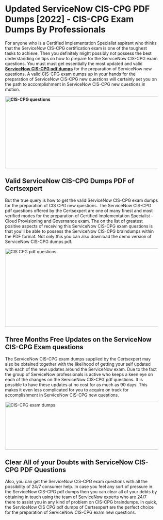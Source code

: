 <h1><strong>Updated ServiceNow CIS-CPG PDF Dumps [2022] - CIS-CPG Exam Dumps By Professionals&nbsp;</strong></h1>
<p><span style="font-weight: 400;">For anyone who is a Certified Implementation Specialist aspirant who thinks that the ServiceNow CIS-CPG certification exam is one of the toughest tasks to achieve. Then you definitely might possibly not possess the best understanding on tips on how to prepare for the ServiceNow CIS-CPG exam questions. You must must get essentially the most updated and valid <strong><a href="https://www.certsexpert.com/CIS-CPG-pdf-questions.html">ServiceNow CIS-CPG pdf dumps</a></strong> for the preparation of ServiceNow new questions. A valid  CIS-CPG exam dumps up in your hands for the preparation of ServiceNow CIS-CPG new questions will certainly set you on the path to accomplishment in ServiceNow CIS-CPG new questions in motion.</span></p>
<p><span style="font-weight: 400;"><strong><img style="display: block; margin-left: auto; margin-right: auto;" src="https://i.ibb.co/QXh983F/73475278-2429792180625311-4586132736837681152-n.jpg" alt="CIS-CPG questions" width="632" height="238" /></strong></span></p>
<h2><strong>Valid ServiceNow CIS-CPG Dumps PDF of Certsexpert</strong></h2>
<p><span style="font-weight: 400;">But the true query is how to get the valid ServiceNow CIS-CPG exam dumps for the preparation of CIS CPG new questions. The ServiceNow CIS-CPG pdf questions offered by the Certsexpert are one of many finest and most verified modes for the preparation of Certified Implementation Specialist - Cloud Provisioning and Governance exam. The on the list of greatest positive aspects of receiving this ServiceNow CIS-CPG exam questions is that you'll be able to possess the ServiceNow CIS-CPG braindumps within the PDF format. Not only this you can also download the demo version of ServiceNow CIS-CPG dumps pdf.</span></p>
<p><span style="font-weight: 400;"><img style="display: block; margin-left: auto; margin-right: auto;" src="https://i.ibb.co/Jd8hN2L/76714008-3182067705200142-8735104740007870464-n.jpg" alt="CIS CPG pdf questions" width="701" height="259" /></span></p>
<h2><strong>Three Months Free Updates on the ServiceNow CIS-CPG Exam questions</strong></h2>
<p><span style="font-weight: 400;">The ServiceNow CIS-CPG exam dumps supplied by the Certsexpert may also be obtained together with the likelihood of getting your self updated with each of the new updates around the ServiceNow exam. Due to the fact the group of ServiceNow professionals is active who keeps a keen eye on each of the changes on the ServiceNow CIS-CPG pdf questions. It is possible to have these updates at no cost for as much as 90 days. This makes it even less complicated for you to acquire on track for accomplishment in ServiceNow CIS-CPG new questions.</span></p>
<p><span style="font-weight: 400;"><a href="https://www.certsexpert.com/CIS-CPG-pdf-questions.html"><img style="display: block; margin-left: auto; margin-right: auto;" src="https://i.ibb.co/TMnKrkJ/75398236-424489711531572-5064688549987614720-n.jpg" alt="CIS-CPG exam dumps" width="714" height="158" /></a></span></p>
<h2><strong>Clear All of your Doubts with ServiceNow CIS-CPG PDF Questions</strong></h2>
<p>Also, you can get the ServiceNow CIS-CPG exam questions with all the possibility of 24/7 consumer help. In case you feel any sort of pressure in the ServiceNow CIS-CPG pdf dumps then you can clear all of your debts by obtaining in touch using the team of ServiceNow experts who are 24/7 there to assist you in any kind of problem on  CIS-CPG braindumps. In quick, the ServiceNow CIS CPG pdf dumps of Certsexpert are the perfect choice for the preparation of ServiceNow CIS-CPG exam new questions.</p>
